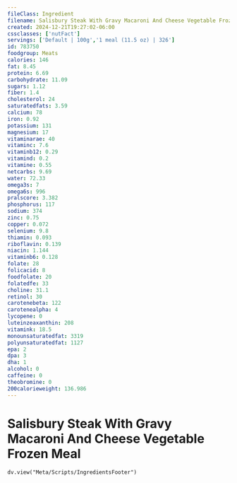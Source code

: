 ```yaml
---
fileClass: Ingredient
filename: Salisbury Steak With Gravy Macaroni And Cheese Vegetable Frozen Meal
created: 2024-12-21T19:27:02-06:00
cssclasses: ['nutFact']
servings: ['Default | 100g','1 meal (11.5 oz) | 326']
id: 783750
foodgroup: Meats
calories: 146
fat: 8.45
protein: 6.69
carbohydrate: 11.09
sugars: 1.12
fiber: 1.4
cholesterol: 24
saturatedfats: 3.59
calcium: 78
iron: 0.92
potassium: 131
magnesium: 17
vitaminarae: 40
vitaminc: 7.6
vitaminb12: 0.29
vitamind: 0.2
vitamine: 0.55
netcarbs: 9.69
water: 72.33
omega3s: 7
omega6s: 996
pralscore: 3.382
phosphorus: 117
sodium: 374
zinc: 0.75
copper: 0.072
selenium: 9.8
thiamin: 0.093
riboflavin: 0.139
niacin: 1.144
vitaminb6: 0.128
folate: 28
folicacid: 8
foodfolate: 20
folatedfe: 33
choline: 31.1
retinol: 30
carotenebeta: 122
carotenealpha: 4
lycopene: 0
luteinzeaxanthin: 208
vitamink: 18.5
monounsaturatedfat: 3319
polyunsaturatedfat: 1127
epa: 2
dpa: 3
dha: 1
alcohol: 0
caffeine: 0
theobromine: 0
200calorieweight: 136.986
---
```


# Salisbury Steak With Gravy Macaroni And Cheese Vegetable Frozen Meal

```dataviewjs
dv.view("Meta/Scripts/IngredientsFooter")
```